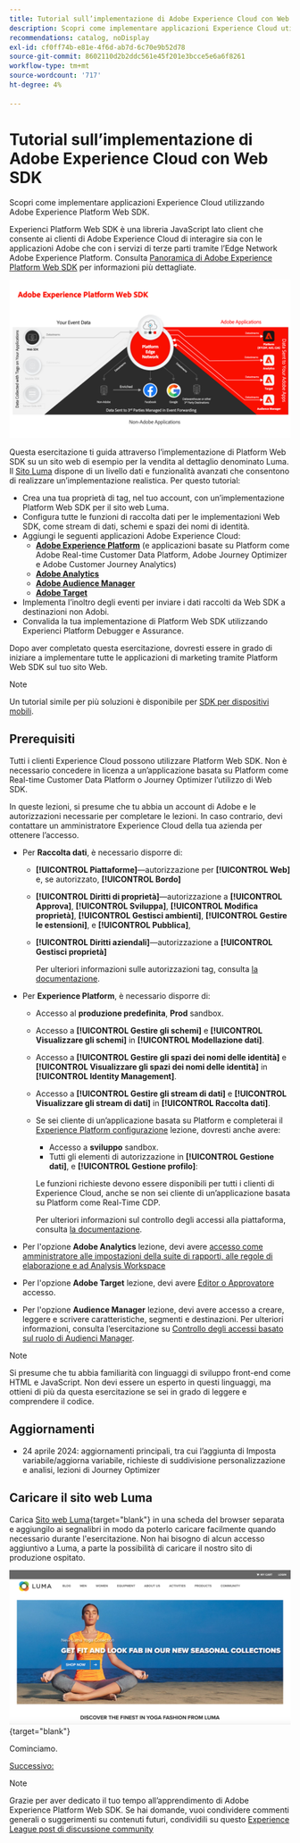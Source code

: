 ```yaml
---
title: Tutorial sull’implementazione di Adobe Experience Cloud con Web SDK
description: Scopri come implementare applicazioni Experience Cloud utilizzando Adobe Experience Platform Web SDK.
recommendations: catalog, noDisplay
exl-id: cf0ff74b-e81e-4f6d-ab7d-6c70e9b52d78
source-git-commit: 8602110d2b2ddc561e45f201e3bcce5e6a6f8261
workflow-type: tm+mt
source-wordcount: '717'
ht-degree: 4%

---
```


# Tutorial sull’implementazione di Adobe Experience Cloud con Web SDK

Scopri come implementare applicazioni Experience Cloud utilizzando Adobe Experience Platform Web SDK.

Experienci Platform Web SDK è una libreria JavaScript lato client che consente ai clienti di Adobe Experience Cloud di interagire sia con le applicazioni Adobe che con i servizi di terze parti tramite l’Edge Network Adobe Experience Platform. Consulta [Panoramica di Adobe Experience Platform Web SDK](https://experienceleague.adobe.com/en/docs/experience-platform/edge/home) per informazioni più dettagliate.

![Architettura Experienci Platform Web SDK](assets/dc-websdk.png)

Questa esercitazione ti guida attraverso l’implementazione di Platform Web SDK su un sito web di esempio per la vendita al dettaglio denominato Luma. Il [Sito Luma](https://luma.enablementadobe.com/content/luma/us/en.html) dispone di un livello dati e funzionalità avanzati che consentono di realizzare un’implementazione realistica. Per questo tutorial:

* Crea una tua proprietà di tag, nel tuo account, con un’implementazione Platform Web SDK per il sito web Luma.
* Configura tutte le funzioni di raccolta dati per le implementazioni Web SDK, come stream di dati, schemi e spazi dei nomi di identità.
* Aggiungi le seguenti applicazioni Adobe Experience Cloud:
   * **[Adobe Experience Platform](setup-experience-platform.md)** (e applicazioni basate su Platform come Adobe Real-time Customer Data Platform, Adobe Journey Optimizer e Adobe Customer Journey Analytics)
   * **[Adobe Analytics](setup-analytics.md)**
   * **[Adobe Audience Manager](setup-audience-manager.md)**
   * **[Adobe Target](setup-target.md)**
* Implementa l’inoltro degli eventi per inviare i dati raccolti da Web SDK a destinazioni non Adobi.
* Convalida la tua implementazione di Platform Web SDK utilizzando Experienci Platform Debugger e Assurance.

Dopo aver completato questa esercitazione, dovresti essere in grado di iniziare a implementare tutte le applicazioni di marketing tramite Platform Web SDK sul tuo sito Web.


>[!NOTE]
>
>Un tutorial simile per più soluzioni è disponibile per [SDK per dispositivi mobili](../tutorial-mobile-sdk/overview.md).

## Prerequisiti

Tutti i clienti Experience Cloud possono utilizzare Platform Web SDK. Non è necessario concedere in licenza a un’applicazione basata su Platform come Real-time Customer Data Platform o Journey Optimizer l’utilizzo di Web SDK.

In queste lezioni, si presume che tu abbia un account di Adobe e le autorizzazioni necessarie per completare le lezioni. In caso contrario, devi contattare un amministratore Experience Cloud della tua azienda per ottenere l’accesso.

* Per **Raccolta dati**, è necessario disporre di:
   * **[!UICONTROL Piattaforme]**—autorizzazione per **[!UICONTROL Web]** e, se autorizzato, **[!UICONTROL Bordo]**
   * **[!UICONTROL Diritti di proprietà]**—autorizzazione a **[!UICONTROL Approva]**, **[!UICONTROL Sviluppa]**, **[!UICONTROL Modifica proprietà]**, **[!UICONTROL Gestisci ambienti]**, **[!UICONTROL Gestire le estensioni]**, e **[!UICONTROL Pubblica]**,
   * **[!UICONTROL Diritti aziendali]**—autorizzazione a **[!UICONTROL Gestisci proprietà]**

     Per ulteriori informazioni sulle autorizzazioni tag, consulta [la documentazione](https://experienceleague.adobe.com/en/docs/experience-platform/tags/admin/user-permissions).

* Per **Experience Platform**, è necessario disporre di:

   * Accesso al **produzione predefinita**, **Prod** sandbox.
   * Accesso a **[!UICONTROL Gestire gli schemi]** e **[!UICONTROL Visualizzare gli schemi]** in **[!UICONTROL Modellazione dati]**.
   * Accesso a **[!UICONTROL Gestire gli spazi dei nomi delle identità]** e **[!UICONTROL Visualizzare gli spazi dei nomi delle identità]** in **[!UICONTROL Identity Management]**.
   * Accesso a **[!UICONTROL Gestire gli stream di dati]** e **[!UICONTROL Visualizzare gli stream di dati]** in **[!UICONTROL Raccolta dati]**.
   * Se sei cliente di un’applicazione basata su Platform e completerai il [Experience Platform configurazione](setup-experience-platform.md) lezione, dovresti anche avere:
      * Accesso a **sviluppo** sandbox.
      * Tutti gli elementi di autorizzazione in **[!UICONTROL Gestione dati]**, e **[!UICONTROL Gestione profilo]**:

     Le funzioni richieste devono essere disponibili per tutti i clienti di Experience Cloud, anche se non sei cliente di un’applicazione basata su Platform come Real-Time CDP.

     Per ulteriori informazioni sul controllo degli accessi alla piattaforma, consulta [la documentazione](https://experienceleague.adobe.com/en/docs/experience-platform/access-control/home).

* Per l&#39;opzione **Adobe Analytics** lezione, devi avere [accesso come amministratore alle impostazioni della suite di rapporti, alle regole di elaborazione e ad Analysis Workspace](https://experienceleague.adobe.com/en/docs/analytics/admin/admin-console/home)

* Per l&#39;opzione **Adobe Target** lezione, devi avere [Editor o Approvatore](https://experienceleague.adobe.com/en/docs/target/using/administer/manage-users/enterprise/properties-overview#section_8C425E43E5DD4111BBFC734A2B7ABC80) accesso.

* Per l&#39;opzione **Audience Manager** lezione, devi avere accesso a creare, leggere e scrivere caratteristiche, segmenti e destinazioni. Per ulteriori informazioni, consulta l’esercitazione su [Controllo degli accessi basato sul ruolo di Audienci Manager](https://experienceleague.adobe.com/en/docs/audience-manager-learn/tutorials/setup-and-admin/user-management/setting-permissions-with-role-based-access-control).


>[!NOTE]
>
>Si presume che tu abbia familiarità con linguaggi di sviluppo front-end come HTML e JavaScript. Non devi essere un esperto in questi linguaggi, ma ottieni di più da questa esercitazione se sei in grado di leggere e comprendere il codice.

## Aggiornamenti

* 24 aprile 2024: aggiornamenti principali, tra cui l’aggiunta di Imposta variabile/aggiorna variabile, richieste di suddivisione personalizzazione e analisi, lezioni di Journey Optimizer

## Caricare il sito web Luma

Carica [Sito web Luma](https://luma.enablementadobe.com/content/luma/us/en.html){target="blank"} in una scheda del browser separata e aggiungilo ai segnalibri in modo da poterlo caricare facilmente quando necessario durante l&#39;esercitazione. Non hai bisogno di alcun accesso aggiuntivo a Luma, a parte la possibilità di caricare il nostro sito di produzione ospitato.

[![Sito web Luma](assets/old-overview-luma.png)](https://luma.enablementadobe.com/content/luma/us/en.html){target="blank"}

Cominciamo.

[Successivo: ](configure-schemas.md)

>[!NOTE]
>
>Grazie per aver dedicato il tuo tempo all’apprendimento di Adobe Experience Platform Web SDK. Se hai domande, vuoi condividere commenti generali o suggerimenti su contenuti futuri, condividili su questo [Experience League post di discussione community](https://experienceleaguecommunities.adobe.com/t5/adobe-experience-platform-data/tutorial-discussion-implement-adobe-experience-cloud-with-web/td-p/444996)
